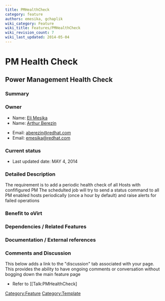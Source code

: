 ```yaml
---
title: PMHealthCheck
category: feature
authors: emesika, gchaplik
wiki_category: Feature
wiki_title: Features/PMHealthCheck
wiki_revision_count: 7
wiki_last_updated: 2014-05-04
---
```


# PM Health Check

## Power Management Health Check

### Summary

### Owner

*   Name: [ Eli Mesika](User:MyUser)
*   Name: [ Arthur Berezin](User:MyUser)

<!-- -->

*   Email: aberezin@redhat.com
*   Email: emesika@redhat.com

### Current status

*   Last updated date: MAY 4, 2014

### Detailed Description

The requirement is to add a periodic health check of all Hosts with confifigured PM
The schedulted job will try to send a status command to all PM enabled hosts periodically (once a hour by default) and raise alerts for failed operations

### Benefit to oVirt

### Dependencies / Related Features

### Documentation / External references

### Comments and Discussion

This below adds a link to the "discussion" tab associated with your page. This provides the ability to have ongoing comments or conversation without bogging down the main feature page

*   Refer to [[Talk:PMHealthCheck]

<Category:Feature> <Category:Template>
